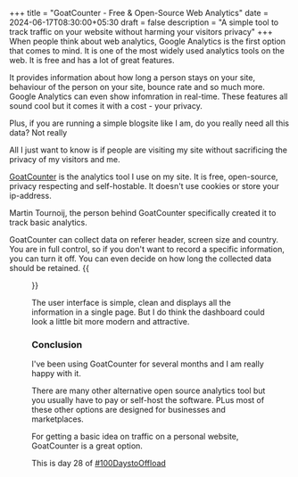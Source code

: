 +++
title = "GoatCounter - Free & Open-Source Web Analytics"
date = 2024-06-17T08:30:00+05:30
draft = false
description = "A simple tool to track traffic on your website without harming your visitors privacy"
+++
When people think about web analytics, Google Analytics is the first option that comes to mind.  It is one of the most widely used analytics tools on the web. It is free and has a lot of great features.

It provides information about how long a person stays on your site, behaviour of the person on your site, bounce rate and so much more. Google Analytics can even show infomration in real-time. These features all sound cool but it comes it with a cost - your privacy.

Plus, if you are running a simple blogsite like I am, do you really need all this data? Not really

All I just want to know is if people are visiting my site without sacrificing the privacy of my visitors and me.

[GoatCounter](https://goatcounter.com) is the analytics tool I use on my site. It is free, open-source, privacy respecting and self-hostable. It doesn't use cookies or store your ip-address.

Martin Tournoij, the person behind GoatCounter specifically created it to track basic analytics.

GoatCounter can collect data on referer header, screen size and country. You are in full control, so if you don't want to record a specific information, you can turn it off. You can even decide on how long the collected data should be retained.
{{<figure src = "goatcounter.png" caption = "GoatCounter's dashboard" alt = "Screenshot of the dashboard of goatcounter that displays graphs and information on how many people visited my website.">}}

The user interface is simple, clean and displays all the information in a single page. But I do think the dashboard could look a little bit more modern and attractive.

### Conclusion
I've been using GoatCounter for several months and I am really happy with it.

There are many other alternative open source analytics tool but you usually have to pay or self-host the software. PLus most of these other options are designed for businesses and marketplaces. 

For getting a basic idea on traffic on a personal website, GoatCounter is a great option.

This is day 28 of [#100DaystoOffload](https://100daystooffload.com)

